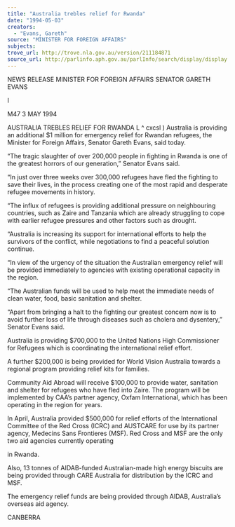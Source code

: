 ```yaml
---
title: "Australia trebles relief for Rwanda"
date: "1994-05-03"
creators:
  - "Evans, Gareth"
source: "MINISTER FOR FOREIGN AFFAIRS"
subjects:
trove_url: http://trove.nla.gov.au/version/211184871
source_url: http://parlinfo.aph.gov.au/parlInfo/search/display/display.w3p;query=Id%3A%22media/pressrel/DJ120%22
---
```


 NEWS RELEASE MINISTER FOR FOREIGN AFFAIRS  SENATOR GARETH EVANS

 I

 M47 3 MAY 1994

 AUSTRALIA TREBLES RELIEF FOR RWANDA L ^ cxcsl ) Australia is providing an additional $1 million for emergency relief for Rwandan  refugees, the Minister for Foreign Affairs, Senator Gareth Evans, said today.

 “The tragic slaughter of over 200,000 people in fighting in Rwanda is one of the  greatest horrors of our generation,” Senator Evans said.

 “In just over three weeks over 300,000 refugees have fled the fighting to save their  lives, in the process creating one of the most rapid and desperate refugee movements in  history.

 “The influx of refugees is providing additional pressure on neighbouring countries, such  as Zaire and Tanzania which are already struggling to cope with earlier refugee  pressures and other factors such as drought.

 “Australia is increasing its support for international efforts to help the survivors of the  conflict, while negotiations to find a peaceful solution continue.

 “In view of the urgency of the situation the Australian emergency relief will be  provided immediately to agencies with existing operational capacity in the region.

 “The Australian funds will be used to help meet the immediate needs of clean water,  food, basic sanitation and shelter.

 “Apart from bringing a halt to the fighting our greatest concern now is to avoid further  loss of life through diseases such as cholera and dysentery,” Senator Evans said.

 Australia is providing $700,000 to the United Nations High Commissioner for Refugees  which is coordinating the international relief effort.

 A further $200,000 is being provided for World Vision Australia towards a regional  program providing relief kits for families.

 Community Aid Abroad will receive $100,000 to provide water, sanitation and shelter  for refugees who have fled into Zaire. The program will be implemented by CAA’s  partner agency, Oxfam International, which has been operating in the region for years.

 In April, Australia provided $500,000 for relief efforts of the International Committee  of the Red Cross (ICRC) and AUSTCARE for use by its partner agency, Medecins Sans  Frontieres (MSF). Red Cross and MSF are the only two aid agencies currently operating 

 in Rwanda.

 Also, 13 tonnes of AIDAB-funded Australian-made high energy biscuits are being  provided through CARE Australia for distribution by the ICRC and MSF.

 The emergency relief funds are being provided through AIDAB, Australia’s overseas  aid agency.

 CANBERRA

